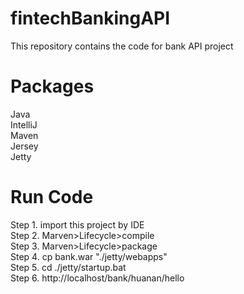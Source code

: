 # fintechBankingAPI
This repository contains the code for bank API project
# Packages
Java  
IntelliJ  
Maven  
Jersey  
Jetty  
# Run Code
Step 1. import this project by IDE  
Step 2. Marven>Lifecycle>compile  
Step 3. Marven>Lifecycle>package  
Step 4. cp bank.war "./jetty/webapps"  
Step 5. cd ./jetty/startup.bat  
Step 6. http://localhost/bank/huanan/hello
